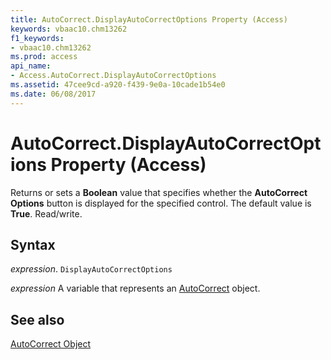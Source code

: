 ```yaml
---
title: AutoCorrect.DisplayAutoCorrectOptions Property (Access)
keywords: vbaac10.chm13262
f1_keywords:
- vbaac10.chm13262
ms.prod: access
api_name:
- Access.AutoCorrect.DisplayAutoCorrectOptions
ms.assetid: 47cee9cd-a920-f439-9e0a-10cade1b54e0
ms.date: 06/08/2017
---
```



# AutoCorrect.DisplayAutoCorrectOptions Property (Access)

Returns or sets a  **Boolean** value that specifies whether the **AutoCorrect Options** button is displayed for the specified control. The default value is **True**. Read/write.


## Syntax

 _expression_. `DisplayAutoCorrectOptions`

 _expression_ A variable that represents an [AutoCorrect](Access.AutoCorrect.md) object.


## See also


[AutoCorrect Object](Access.AutoCorrect.md)

